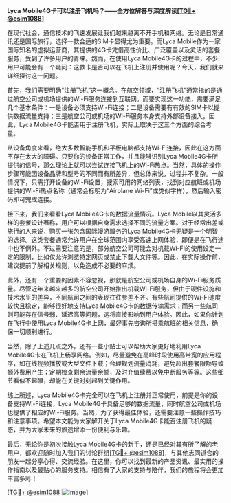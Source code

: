 **Lyca Mobile4G卡可以注册飞机吗？——全方位解答与深度解读[[TG💪+ @esim1088](https://t.me/s/esim1088)]**

在现代社会，通信技术的飞速发展让我们越来越离不开手机和网络。无论是日常通讯还是国际旅行，选择一款合适的SIM卡显得尤为重要。而Lyca Mobile作为一家国际知名的虚拟运营商，其提供的4G卡凭借高性价比、广泛覆盖以及灵活的套餐服务，受到了许多用户的青睐。然而，在使用Lyca Mobile4G卡的过程中，不少用户可能会有一个疑问：这款卡是否可以在飞机上注册并使用呢？今天，我们就来详细探讨这一问题。

首先，我们需要明确“注册飞机”这一概念。在航空领域，“注册飞机”通常指的是通过航空公司或机场提供的Wi-Fi服务连接到互联网。而要实现这一功能，需要满足几个基本条件：一是设备必须支持Wi-Fi连接；二是设备需要有有效的SIM卡以提供数据流量支持；三是航空公司或机场的Wi-Fi服务本身支持外部设备接入。因此，Lyca Mobile4G卡能否用于注册飞机，实际上取决于这三个方面的综合考量。

从设备角度来看，绝大多数智能手机和平板电脑都支持Wi-Fi连接，因此在这方面不存在太大的障碍。只要你的设备正常工作，并且能够识别Lyca Mobile4G卡所提供的信号，那么理论上就可以尝试连接飞机上的Wi-Fi热点。当然，具体的操作步骤可能因设备品牌和型号的不同而有所差异，但总体来说，过程并不复杂。一般情况下，只需打开设备的Wi-Fi设置，搜索可用的网络列表，找到对应航班或机场提供的Wi-Fi热点名称（通常会标明为“Airplane Wi-Fi”或类似字样），然后输入密码即可完成连接。

接下来，我们来看看Lyca Mobile4G卡的数据流量情况。Lyca Mobile以其灵活多样的套餐设计著称，用户可以根据自身需求选择不同的流量方案。对于经常出差或旅行的人来说，购买一张包含国际漫游服务的Lyca Mobile4G卡无疑是一个明智的选择。这类套餐通常允许用户在全球范围内享受高速上网体验，即便是在飞行途中也不例外。不过需要注意的是，部分航空公司可能会对机载Wi-Fi的使用设定一定的限制，比如仅允许浏览特定网页或禁止下载大文件等。因此，在实际操作前，建议提前了解相关规则，以免造成不必要的麻烦。

此外，还有一个重要的因素不容忽视，那就是航空公司或机场自身的Wi-Fi服务质量。尽管近年来越来越多的航空公司开始推出机载Wi-Fi服务，但由于硬件设施和技术水平的差异，不同航司之间的表现往往参差不齐。有些航司提供的Wi-Fi速度较快且稳定，能够很好地支持Lyca Mobile4G卡的数据传输需求；而另一些航司则可能存在信号弱、延迟高等问题，这将直接影响到用户体验。因此，如果你计划在飞行中使用Lyca Mobile4G卡上网，最好事先咨询所搭乘航班的相关信息，确保一切顺利进行。

当然，除了上述几点之外，还有一些小贴士可以帮助大家更好地利用Lyca Mobile4G卡在飞机上畅享网络。例如，尽量避免在高峰时段使用高带宽的应用程序，如在线视频播放或大型文件下载；合理规划流量消耗，避免超出套餐限额导致额外费用产生；定期检查剩余流量余额，及时充值续费以免中断服务等等。这些细节看似不起眼，却能在关键时刻起到关键作用。

综上所述，Lyca Mobile4G卡完全可以在飞机上注册并正常使用，前提是你的设备支持Wi-Fi连接，Lyca Mobile4G卡具备足够的数据流量，同时航空公司或机场也提供了相应的Wi-Fi服务。当然，为了获得最佳体验，还需要注意一些操作技巧和注意事项。希望本文能为大家解开关于Lyca Mobile4G卡能否注册飞机的疑惑，并为大家未来的旅途增添一份便利与乐趣。

最后，无论你是初次接触Lyca Mobile4G卡的新手，还是已经对其有所了解的老用户，都欢迎随时加入我们的讨论群组[[TG💪+ @esim1088](https://t.me/s/esim1088)]，与其他志同道合的朋友一起分享心得、交流经验。在这里，你可以找到最新的产品资讯、最实用的操作指南以及最贴心的服务支持。相信有了大家的支持与陪伴，我们的旅程将会更加丰富多彩！

[[TG💪+ @esim1088](https://t.me/s/esim1088) ![Image](https://i.postimg.cc/4NQfJmqS/Snipaste-2025-05-13-00-14-12.png)]